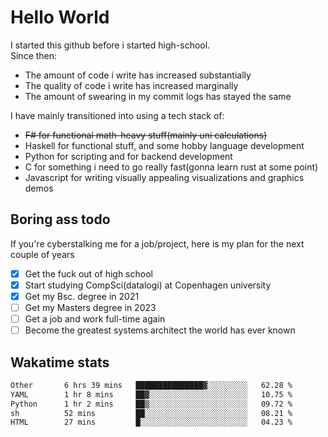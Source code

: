 # Hello World

I started this github before i started high-school.  
Since then:
- The amount of code i write has increased substantially
- The quality of code i write has increased marginally
- The amount of swearing in my commit logs has stayed the same

I have mainly transitioned into using a tech stack of:
- ~~F# for functional math-heavy stuff(mainly uni calculations)~~
- Haskell for functional stuff, and some hobby language development
- Python for scripting and for backend development
- C for something i need to go really fast(gonna learn rust at some point)
- Javascript for writing visually appealing visualizations and graphics demos

## Boring ass todo
If you're cyberstalking me for a job/project, here is my plan for the next couple of years
- [x] Get the fuck out of high school
- [x] Start studying CompSci(datalogi) at Copenhagen university
- [x] Get my Bsc. degree in 2021
- [ ] Get my Masters degree in 2023
- [ ] Get a job and work full-time again
- [ ] Become the greatest systems architect the world has ever known

## Wakatime stats
<!--START_SECTION:waka-->

```txt
Other       6 hrs 39 mins   ███████████████▓░░░░░░░░░   62.28 %
YAML        1 hr 8 mins     ██▓░░░░░░░░░░░░░░░░░░░░░░   10.75 %
Python      1 hr 2 mins     ██▒░░░░░░░░░░░░░░░░░░░░░░   09.72 %
sh          52 mins         ██░░░░░░░░░░░░░░░░░░░░░░░   08.21 %
HTML        27 mins         █░░░░░░░░░░░░░░░░░░░░░░░░   04.23 %
```

<!--END_SECTION:waka-->
